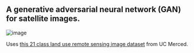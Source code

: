 ## A generative adversarial neural network (GAN) for satellite images.

![image](https://github.com/ishaan1013/gan/assets/69771365/900b092b-f3c5-4e9f-830d-cc7f42eb0444)

Uses [this 21 class land use remote sensing image dataset](https://www.tensorflow.org/datasets/catalog/uc_merced) from UC Merced.
